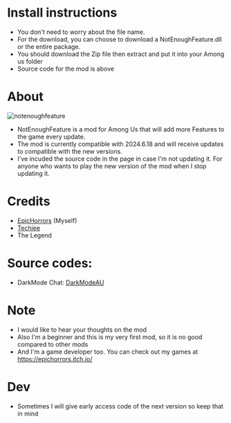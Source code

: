 # Install instructions

- You don't need to worry about the file name.
- For the download, you can choose to download a NotEnoughFeature.dll or the entire package.
- You should download the Zip file then extract and put it into your Among us folder
- Source code for the mod is above

# About
![notenoughfeature](https://github.com/user-attachments/assets/1c6608ae-3bdc-410b-9f65-f887b2da007f)



- NotEnoughFeature is a mod for Among Us that will add more Features to the game every update.
- The mod is currently compatible with 2024.6.18 and will receive updates to compatible with the new versions.
- I've incuded the source code in the page in case I'm not updating it. For anyone who wants to play the new version of the mod when I stop updating it.

# Credits
- [EpicHorrors](https://github.com/EpicHorrors/) (Myself)
- [Techiee](https://github.com/the-real-techiee)
- The Legend

# Source codes:
- DarkMode Chat: [DarkModeAU](https://github.com/the-real-techiee/DarkModeAU)

# Note
- I would like to hear your thoughts on the mod
- Also I'm a beginner and this is my very first mod, so it is no good compared to other mods
- And I'm a game developer too. You can check out my games at https://epichorrors.itch.io/

# Dev
- Sometimes I will give early access code of the next version so keep that in mind

